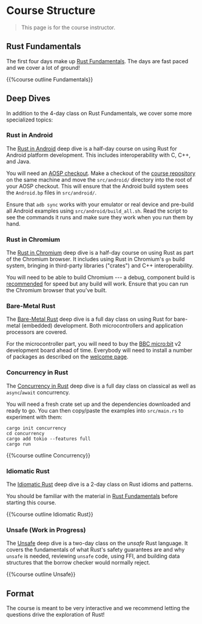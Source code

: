 # Course Structure

> This page is for the course instructor.

## Rust Fundamentals

The first four days make up [Rust Fundamentals](../welcome-day-1.md). The days
are fast paced and we cover a lot of ground!

{{%course outline Fundamentals}}

## Deep Dives

In addition to the 4-day class on Rust Fundamentals, we cover some more
specialized topics:

### Rust in Android

The [Rust in Android](../android.md) deep dive is a half-day course on using
Rust for Android platform development. This includes interoperability with C,
C++, and Java.

You will need an [AOSP checkout][1]. Make a checkout of the
[course repository][2] on the same machine and move the `src/android/` directory
into the root of your AOSP checkout. This will ensure that the Android build
system sees the `Android.bp` files in `src/android/`.

Ensure that `adb sync` works with your emulator or real device and pre-build all
Android examples using `src/android/build_all.sh`. Read the script to see the
commands it runs and make sure they work when you run them by hand.

[1]: https://source.android.com/docs/setup/download/downloading
[2]: https://github.com/google/comprehensive-rust

### Rust in Chromium

The [Rust in Chromium](../chromium.md) deep dive is a half-day course on using
Rust as part of the Chromium browser. It includes using Rust in Chromium's `gn`
build system, bringing in third-party libraries ("crates") and C++
interoperability.

You will need to be able to build Chromium --- a debug, component build is
[recommended](../chromium/setup.md) for speed but any build will work. Ensure
that you can run the Chromium browser that you've built.

### Bare-Metal Rust

The [Bare-Metal Rust](../bare-metal.md) deep dive is a full day class on using
Rust for bare-metal (embedded) development. Both microcontrollers and
application processors are covered.

For the microcontroller part, you will need to buy the
[BBC micro:bit](https://microbit.org/) v2 development board ahead of time.
Everybody will need to install a number of packages as described on the
[welcome page](../bare-metal.md).

### Concurrency in Rust

The [Concurrency in Rust](../concurrency/welcome.md) deep dive is a full day
class on classical as well as `async`/`await` concurrency.

You will need a fresh crate set up and the dependencies downloaded and ready to
go. You can then copy/paste the examples into `src/main.rs` to experiment with
them:

```shell
cargo init concurrency
cd concurrency
cargo add tokio --features full
cargo run
```

{{%course outline Concurrency}}

### Idiomatic Rust

The [Idiomatic Rust](../idiomatic/welcome.md) deep dive is a 2-day class on Rust
idioms and patterns.

You should be familiar with the material in
[Rust Fundamentals](../welcome-day-1.md) before starting this course.

{{%course outline Idiomatic Rust}}

### Unsafe (Work in Progress)

The [Unsafe](../unsafe-deep-dive/welcome.md) deep dive is a two-day class on the
_unsafe_ Rust language. It covers the fundamentals of what Rust's safety
guarantees are and why `unsafe` is needed, reviewing `unsafe` code, using FFI,
and building data structures that the borrow checker would normally reject.

{{%course outline Unsafe}}

## Format

The course is meant to be very interactive and we recommend letting the
questions drive the exploration of Rust!

